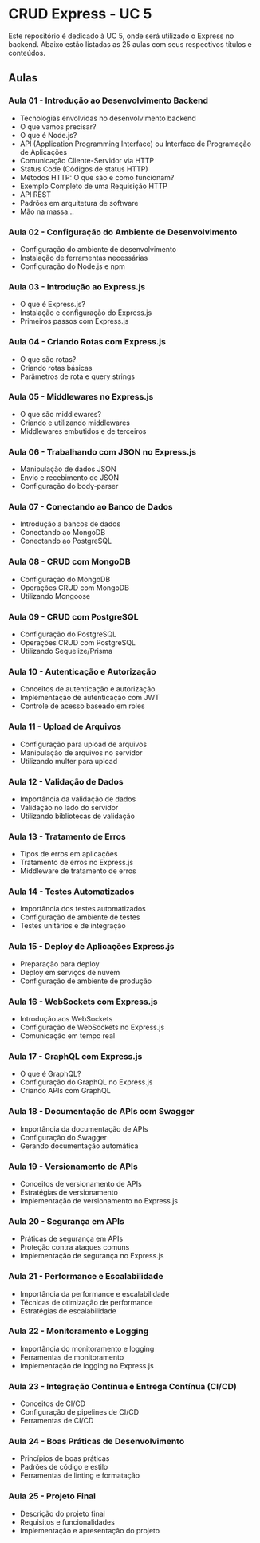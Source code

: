 # CRUD Express - UC 5

Este repositório é dedicado à UC 5, onde será utilizado o Express no backend. Abaixo estão listadas as 25 aulas com seus respectivos títulos e conteúdos.

## Aulas

### Aula 01 - Introdução ao Desenvolvimento Backend
- Tecnologias envolvidas no desenvolvimento backend
- O que vamos precisar?
- O que é Node.js?
- API (Application Programming Interface) ou Interface de Programação de Aplicações
- Comunicação Cliente-Servidor via HTTP
- Status Code (Códigos de status HTTP)
- Métodos HTTP: O que são e como funcionam?
- Exemplo Completo de uma Requisição HTTP
- API REST
- Padrões em arquitetura de software
- Mão na massa...

### Aula 02 - Configuração do Ambiente de Desenvolvimento
- Configuração do ambiente de desenvolvimento
- Instalação de ferramentas necessárias
- Configuração do Node.js e npm

### Aula 03 - Introdução ao Express.js
- O que é Express.js?
- Instalação e configuração do Express.js
- Primeiros passos com Express.js

### Aula 04 - Criando Rotas com Express.js
- O que são rotas?
- Criando rotas básicas
- Parâmetros de rota e query strings

### Aula 05 - Middlewares no Express.js
- O que são middlewares?
- Criando e utilizando middlewares
- Middlewares embutidos e de terceiros

### Aula 06 - Trabalhando com JSON no Express.js
- Manipulação de dados JSON
- Envio e recebimento de JSON
- Configuração do body-parser

### Aula 07 - Conectando ao Banco de Dados
- Introdução a bancos de dados
- Conectando ao MongoDB
- Conectando ao PostgreSQL

### Aula 08 - CRUD com MongoDB
- Configuração do MongoDB
- Operações CRUD com MongoDB
- Utilizando Mongoose

### Aula 09 - CRUD com PostgreSQL
- Configuração do PostgreSQL
- Operações CRUD com PostgreSQL
- Utilizando Sequelize/Prisma

### Aula 10 - Autenticação e Autorização
- Conceitos de autenticação e autorização
- Implementação de autenticação com JWT
- Controle de acesso baseado em roles

### Aula 11 - Upload de Arquivos
- Configuração para upload de arquivos
- Manipulação de arquivos no servidor
- Utilizando multer para upload

### Aula 12 - Validação de Dados
- Importância da validação de dados
- Validação no lado do servidor
- Utilizando bibliotecas de validação

### Aula 13 - Tratamento de Erros
- Tipos de erros em aplicações
- Tratamento de erros no Express.js
- Middleware de tratamento de erros

### Aula 14 - Testes Automatizados
- Importância dos testes automatizados
- Configuração de ambiente de testes
- Testes unitários e de integração

### Aula 15 - Deploy de Aplicações Express.js
- Preparação para deploy
- Deploy em serviços de nuvem
- Configuração de ambiente de produção

### Aula 16 - WebSockets com Express.js
- Introdução aos WebSockets
- Configuração de WebSockets no Express.js
- Comunicação em tempo real

### Aula 17 - GraphQL com Express.js
- O que é GraphQL?
- Configuração do GraphQL no Express.js
- Criando APIs com GraphQL

### Aula 18 - Documentação de APIs com Swagger
- Importância da documentação de APIs
- Configuração do Swagger
- Gerando documentação automática

### Aula 19 - Versionamento de APIs
- Conceitos de versionamento de APIs
- Estratégias de versionamento
- Implementação de versionamento no Express.js

### Aula 20 - Segurança em APIs
- Práticas de segurança em APIs
- Proteção contra ataques comuns
- Implementação de segurança no Express.js

### Aula 21 - Performance e Escalabilidade
- Importância da performance e escalabilidade
- Técnicas de otimização de performance
- Estratégias de escalabilidade

### Aula 22 - Monitoramento e Logging
- Importância do monitoramento e logging
- Ferramentas de monitoramento
- Implementação de logging no Express.js

### Aula 23 - Integração Contínua e Entrega Contínua (CI/CD)
- Conceitos de CI/CD
- Configuração de pipelines de CI/CD
- Ferramentas de CI/CD

### Aula 24 - Boas Práticas de Desenvolvimento
- Princípios de boas práticas
- Padrões de código e estilo
- Ferramentas de linting e formatação

### Aula 25 - Projeto Final
- Descrição do projeto final
- Requisitos e funcionalidades
- Implementação e apresentação do projeto

